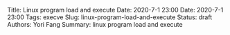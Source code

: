 Title:  Linux program load and execute
Date: 2020-7-1 23:00
Date: 2020-7-1 23:00
Tags: execve
Slug: linux-program-load-and-execute
Status: draft
Authors: Yori Fang
Summary: linux program load and execute

```c

```
